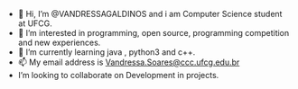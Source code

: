 - 👋 Hi, I’m @VANDRESSAGALDINOS and i am Computer Science student at UFCG.
- 👀 I’m interested in programming, open source, programming competition and new experiences.
- 🌱 I’m currently learning java , python3 and c++.
- 📫 My email address is Vandressa.Soares@ccc.ufcg.edu.br
-    I’m looking to collaborate on Development in projects.
